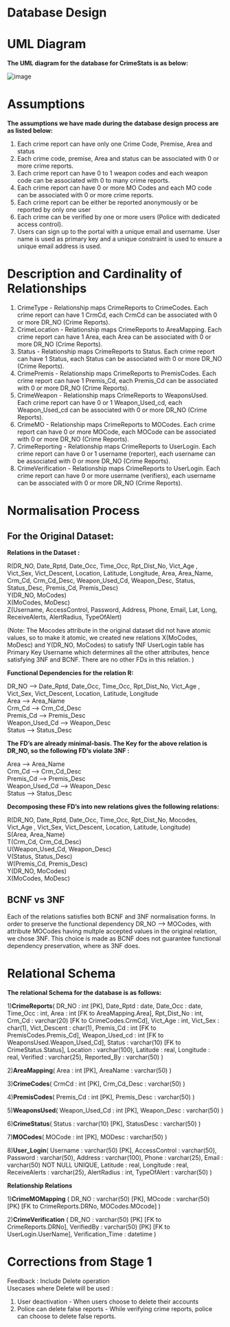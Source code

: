 # Database Design

# UML Diagram
**The UML diagram for the database for CrimeStats is as below:**

![image](https://github.com/cs411-alawini/fa23-cs411-team009-ERROR/assets/30744984/cbbc3d6a-90e2-4348-b967-80084d94e319)


# Assumptions
**The assumptions we have made during the database design process are as listed below:**
1) Each crime report can have only one Crime Code, Premise, Area and status
2) Each crime code, premise, Area and status can be associated with 0 or more crime reports.
3) Each crime report can have 0 to 1 weapon codes and each weapon code can be associated with 0 to many crime reports.
4) Each crime report can have 0 or more MO Codes and each MO code can be associated with 0 or more crime reports.
5) Each crime report can be either be reported anonymously or be reported by only one user
6) Each crime can be verified by one or more users (Police with dedicated access control).
7) Users can sign up to the portal with a unique email and username. User name is used as primary key and a unique constraint is used to ensure a unique email address is used.

# Description and Cardinality of Relationships

1. CrimeType - Relationship maps CrimeReports to CrimeCodes. Each crime report can have 1 CrmCd, each CrmCd can be associated with 0 or more DR_NO (Crime Reports).<br>
2. CrimeLocation - Relationship maps CrimeReports to AreaMapping. Each crime report can have 1 Area, each Area can be associated with 0 or more DR_NO (Crime Reports).<br>
3. Status - Relationship maps CrimeReports to Status. Each crime report can have 1 Status, each Status can be associated with 0 or more DR_NO (Crime Reports).<br>
4. CrimePremis - Relationship maps CrimeReports to PremisCodes. Each crime report can have 1 Premis_Cd, each Premis_Cd can be associated with 0 or more DR_NO (Crime Reports).<br>
5. CrimeWeapon - Relationship maps CrimeReports to WeaponsUsed. Each crime report can have 0 or 1 Weapon_Used_cd, each Weapon_Used_cd can be associated with 0 or more DR_NO (Crime Reports).<br>
6. CrimeMO - Relationship maps CrimeReports to MOCodes. Each crime report can have 0 or more MOCode, each MOCode can be associated with 0 or more DR_NO (Crime Reports).<br>
7. CrimeReporting - Relationship maps CrimeReports to UserLogin. Each crime report can have 0 or 1 username (reporter), each username can be associated with 0 or more DR_NO (Crime Reports).<br>
8. CrimeVerification - Relationship maps CrimeReports to UserLogin. Each crime report can have 0 or more username (verifiers), each username can be associated with 0 or more DR_NO (Crime Reports).<br>

# Normalisation Process

## For the Original Dataset:

**Relations in the Dataset :**

R(DR_NO, Date_Rptd, Date_Occ, Time_Occ, Rpt_Dist_No, Vict_Age , Vict_Sex, Vict_Descent, Location, Latitude, Longitude, Area, Area_Name, Crm_Cd, Crm_Cd_Desc, Weapon_Used_Cd, Weapon_Desc, Status, Status_Desc, Premis_Cd, Premis_Desc)<br>
Y(DR_NO, MoCodes)<br>
X(MoCodes, MoDesc)<br>
Z(Username, AccessControl, Password, Address, Phone, Email, Lat, Long, ReceiveAlerts, AlertRadius, TypeOfAlert)<br>

(Note: The Mocodes attribute in the original dataset did not have atomic values, so to make it atomic, we created new relations X(MoCodes, MoDesc) and Y(DR_NO, MoCodes) to satisfy 1NF
UserLogin table has Primary Key Username which determines all the other attributes, hence satisfying 3NF and BCNF. There are no other FDs in this relation.
)

**Functional Dependencies for the relation R:**

DR_NO --> Date_Rptd, Date_Occ, Time_Occ, Rpt_Dist_No, Vict_Age , Vict_Sex, Vict_Descent, Location, Latitude, Longitude<br>
Area --> Area_Name<br>
Crm_Cd --> Crm_Cd_Desc<br>
Premis_Cd --> Premis_Desc<br>
Weapon_Used_Cd --> Weapon_Desc<br>
Status --> Status_Desc

**The FD’s are already minimal-basis. The Key for the above relation is DR_NO, so the following FD’s violate 3NF :**

Area --> Area_Name<br>
Crm_Cd --> Crm_Cd_Desc<br>
Premis_Cd --> Premis_Desc<br>
Weapon_Used_Cd --> Weapon_Desc<br>
Status --> Status_Desc<br>

**Decomposing these FD’s into new relations gives the following relations:**

R(DR_NO, Date_Rptd, Date_Occ, Time_Occ, Rpt_Dist_No, Mocodes, Vict_Age , Vict_Sex, Vict_Descent, Location, Latitude, Longitude)<br>
S(Area, Area_Name)<br>
T(Crm_Cd, Crm_Cd_Desc)<br>
U(Weapon_Used_Cd, Weapon_Desc)<br>
V(Status, Status_Desc)<br>
W(Premis_Cd, Premis_Desc)<br>
Y(DR_NO, MoCodes)<br>
X(MoCodes, MoDesc)<br>

## BCNF vs 3NF
Each of the relations satisfies both BCNF and 3NF normalisation forms. In order to preserve the functional dependency DR_NO --> MOCodes, with attribute MOCodes having multple accepted values in the original relation, we chose 3NF. This choice is made as BCNF does not guarantee functional dependency preservation, where as 3NF does.

# Relational Schema

**The relational Schema for the database is as follows:**

1)**CrimeReports**(
DR_NO : int [PK],
Date_Rptd : date,
Date_Occ : date,
Time_Occ : int,
Area : int [FK to AreaMapping.Area],
Rpt_Dist_No : int,
Crm_Cd : varchar(20)  [FK to CrimeCodes.CrmCd],
Vict_Age : int,
Vict_Sex : char(1),
Vict_Descent : char(1),
Premis_Cd : int  [FK to PremisCodes.Premis_Cd],
Weapon_Used_cd : int  [FK to WeaponsUsed.Weapon_Used_Cd],
Status : varchar(10) [FK to CrimeStatus.Status],
Location : varchar(100),
Latitude : real,
Longitude : real,
Verified : varchar(25),
Reported_By : varchar(50)
)
 
2)**AreaMapping**(
Area : int  [PK],
AreaName : varchar(50)
)
 
3)**CrimeCodes**(
CrmCd : int  [PK],
Crm_Cd_Desc : varchar(50)
)
 
4)**PremisCodes**(
Premis_Cd : int [PK],
Premis_Desc : varchar(50)
)
 
5)**WeaponsUsed**(
Weapon_Used_Cd : int [PK],
Weapon_Desc : varchar(50)
)
 
6)**CrimeStatus**(
Status : varchar(10) [PK],
StatusDesc : varchar(50)
)
 
7)**MOCodes**(
MOCode : int [PK],
MODesc : varchar(50)
)

8)**User_Login**(
Username : varchar(50) [PK],
AccessControl : varchar(50),
Password : varchar(50),
Address : varchar(100),
Phone : varchar(25),
Email : varchar(50) NOT NULL UNIQUE,
Latitude : real,
Longitude : real,
ReceiveAlerts : varchar(25),
AlertRadius : int,
TypeOfAlert : varchar(50)
)
 
**Relationship Relations**
 
1)**CrimeMOMapping** (
DR_NO : varchar(50) [PK],
MOcode : varchar(50) [PK]
[FK to CrimeReports.DRNo, MOCodes.MOcode]
)
 
2)**CrimeVerification** (
DR_NO : varchar(50) [PK] [FK to CrimeReports.DRNo],
VerifiedBy : varchar(50) [PK] [FK to UserLogin.UserName],
Verification_Time : datetime
)

# Corrections from Stage 1
Feedback : Include Delete operation<br>
Usecases where Delete will be used :
1. User deactivation - When users choose to delete their accounts
2. Police can delete false reports - While verifying crime reports, police can choose to delete false reports.







